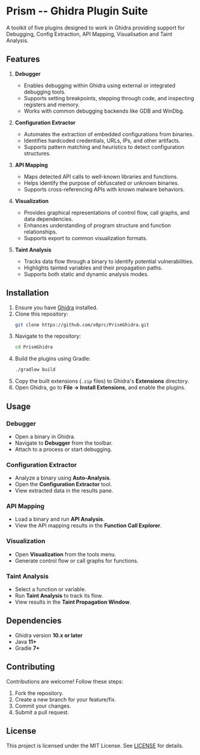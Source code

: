 # Prism -- Ghidra Plugin Suite
A toolkit of five plugins designed to work in Ghidra providing support for Debugging, Config Extraction, API Mapping, Visualisation and Taint Analysis.

## Features

1. **Debugger**
   - Enables debugging within Ghidra using external or integrated debugging tools.
   - Supports setting breakpoints, stepping through code, and inspecting registers and memory.
   - Works with common debugging backends like GDB and WinDbg.

2. **Configuration Extractor**
   - Automates the extraction of embedded configurations from binaries.
   - Identifies hardcoded credentials, URLs, IPs, and other artifacts.
   - Supports pattern matching and heuristics to detect configuration structures.

3. **API Mapping**
   - Maps detected API calls to well-known libraries and functions.
   - Helps identify the purpose of obfuscated or unknown binaries.
   - Supports cross-referencing APIs with known malware behaviors.

4. **Visualization**
   - Provides graphical representations of control flow, call graphs, and data dependencies.
   - Enhances understanding of program structure and function relationships.
   - Supports export to common visualization formats.

5. **Taint Analysis**
   - Tracks data flow through a binary to identify potential vulnerabilities.
   - Highlights tainted variables and their propagation paths.
   - Supports both static and dynamic analysis modes.

## Installation

1. Ensure you have [Ghidra](https://github.com/NationalSecurityAgency/ghidra) installed.
2. Clone this repository:
   ```sh
   git clone https://github.com/x0prc/PrismGhidra.git
   ```
3. Navigate to the repository:
   ```sh
   cd PrismGhidra
   ```
4. Build the plugins using Gradle:
   ```sh
   ./gradlew build
   ```
5. Copy the built extensions (`.zip` files) to Ghidra's **Extensions** directory.
6. Open Ghidra, go to **File → Install Extensions**, and enable the plugins.

## Usage

### Debugger 
- Open a binary in Ghidra.
- Navigate to **Debugger** from the toolbar.
- Attach to a process or start debugging.

### Configuration Extractor 
- Analyze a binary using **Auto-Analysis**.
- Open the **Configuration Extractor** tool.
- View extracted data in the results pane.

### API Mapping 
- Load a binary and run **API Analysis**.
- View the API mapping results in the **Function Call Explorer**.

### Visualization 
- Open **Visualization** from the tools menu.
- Generate control flow or call graphs for functions.

### Taint Analysis 
- Select a function or variable.
- Run **Taint Analysis** to track its flow.
- View results in the **Taint Propagation Window**.

## Dependencies
- Ghidra version **10.x or later**
- Java **11+**
- Gradle **7+**

## Contributing
Contributions are welcome! Follow these steps:
1. Fork the repository.
2. Create a new branch for your feature/fix.
3. Commit your changes.
4. Submit a pull request.

## License
This project is licensed under the MIT License. See [LICENSE](LICENSE) for details.
